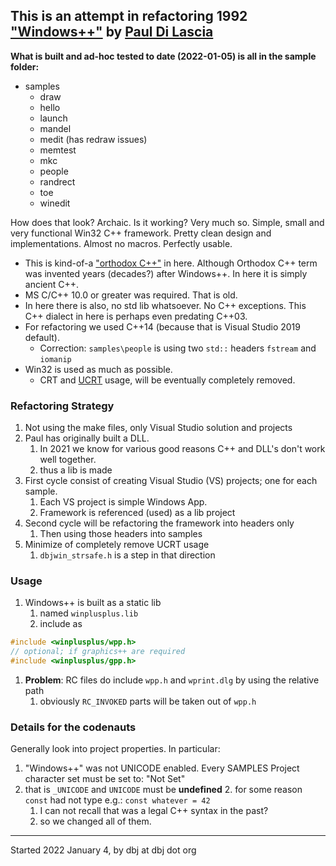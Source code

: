 
## This is an attempt in refactoring 1992 ["Windows++"](https://web.archive.org/web/20090606220454/http://www.dilascia.com/wpp.htm) by [Paul Di Lascia](https://en.wikipedia.org/wiki/Paul_DiLascia)

**What is built and ad-hoc tested to date (2022-01-05) is all in the sample folder:**

- samples
  - draw
  - hello 
  - launch
  - mandel
  - medit (has redraw issues)
  - memtest
  - mkc
  - people
  - randrect
  - toe
  - winedit

How does that look? Archaic. Is it working? Very much so. Simple, small and very functional Win32 C++ framework. Pretty clean design and implementations. Almost no macros. Perfectly usable.

- This is kind-of-a ["orthodox C++"](https://gist.github.com/bkaradzic/2e39896bc7d8c34e042b) in here. Although Orthodox C++ term was invented years (decades?) after Windows++. In here it is simply ancient C++. 
- MS C/C++ 10.0 or greater was required. That is old.
- In here there is also, no std lib whatsoever. No C++ exceptions.  This C++ dialect in here is perhaps even predating C++03.
- For refactoring we used C++14 (because that is Visual Studio 2019 default).
  - Correction: `samples\people` is using two `std::` headers `fstream` and `iomanip`
- Win32 is used as much as possible. 
  - CRT and [UCRT](https://stackoverflow.com/questions/67848972/differences-between-msvcrt-ucrt-and-vcruntime-libraries) usage, will be eventually completely removed.


### Refactoring Strategy

1. Not using the make files, only Visual Studio solution and projects
1. Paul has originally built a DLL. 
   1. In 2021 we know for various good reasons C++ and DLL's don't work well together.
   2. thus a lib is made
2. First cycle consist of creating Visual Studio (VS) projects; one for each sample.
   1. Each VS project is simple Windows App.
   2. Framework is referenced (used) as a lib project
3. Second cycle will be refactoring the framework into headers only
   1. Then using those headers into samples
4. Minimize of completely remove UCRT usage
   1. `dbjwin_strsafe.h` is a step in that direction

### Usage

   1. Windows++ is built as a static lib
      1. named `winplusplus.lib`
      2. include as 
   ```cpp
   #include <winplusplus/wpp.h>
   // optional; if graphics++ are required
   #include <winplusplus/gpp.h>
   ```
   1. **Problem**: RC files do include `wpp.h` and `wprint.dlg` by using the relative path
      1. obviously `RC_INVOKED` parts will be taken out of `wpp.h`

### Details for the codenauts

Generally look into project properties. In particular:

1. "Windows++" was not UNICODE enabled. Every SAMPLES Project character set must be set to: "Not Set"
1. that is `_UNICODE` and `UNICODE` must be **undefined**
   2. for some reason `const` had not type e.g.: `const whatever = 42`
   1. I can not recall that was a legal C++ syntax in the past?
   2. so we changed all of them.


---
Started 2022 January 4, by dbj at dbj dot org